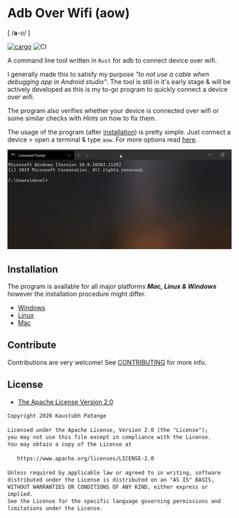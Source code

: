 # Adb Over Wifi (aow)

[ /**a**-_o_/ ]

<a href="https://crates.io/crates/aow"><img src="https://img.shields.io/crates/v/aow.svg" alt="cargo"></a>
![CI](https://github.com/KaustubhPatange/aow/workflows/CI/badge.svg)

A command line tool written in `Rust` for adb to connect device over wifi.

I generally made this to satisfy my purpose _"to not use a cable when debugging app in Android studio"_. The tool is still in it's early stage & will be actively developed as this is my to-go program to quickly connect a device over wifi.

The program also verifies whether your device is connected over wifi or some similar checks with _Hints_ on how to fix them.

The usage of the program (after [installation](#Installation)) is pretty simple. Just connect a device > open a terminal & type `aow`. For more options read [here](https://github.com/KaustubhPatange/aow/wiki/Command-line-options).

![](art/demo.gif)

## Installation

The program is available for all major platforms _**Mac, Linux & Windows**_ however the installation procedure might differ.

- [Windows](https://github.com/KaustubhPatange/aow/wiki/Installation/#os)
- [Linux](https://github.com/KaustubhPatange/aow/wiki/Installation/#linux)
- [Mac](https://github.com/KaustubhPatange/aow/wiki/Installation/#mac)

## Contribute

Contributions are very welcome! See [CONTRIBUTING](CONTRIBUTING.md) for more info.

## License

- [The Apache License Version 2.0](https://www.apache.org/licenses/LICENSE-2.0.txt)

```
Copyright 2020 Kaustubh Patange

Licensed under the Apache License, Version 2.0 (the "License");
you may not use this file except in compliance with the License.
You may obtain a copy of the License at

   https://www.apache.org/licenses/LICENSE-2.0

Unless required by applicable law or agreed to in writing, software
distributed under the License is distributed on an "AS IS" BASIS,
WITHOUT WARRANTIES OR CONDITIONS OF ANY KIND, either express or implied.
See the License for the specific language governing permissions and
limitations under the License.
```
